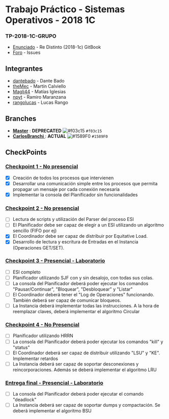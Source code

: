 # Trabajo Práctico - Sistemas Operativos - 2018 1C
### TP-2018-1C-GRUPO

* [Enunciado](https://sisoputnfrba.gitbook.io/re-distinto/) - Re Distinto (2018-1c) GitBook
* [Foro](https://github.com/sisoputnfrba/foro/issues) - Issues

## Integrantes

* [dantebado](https://github.com/dantebado) - Dante Bado
* [theMec](https://github.com/theMec) - Martín Calviello
* [Magli44](https://github.com/Magli44) - Matías Iglesias
* [npyt](https://github.com/npyt) - Ramiro Maranzana
* [rangolucas](https://github.com/rangolucas) - Lucas Rango

## Branches

* [**Master**](https://github.com/sisoputnfrba/tp-2018-1c-Grupo) : **DEPRECATED**  ![#f03c15](https://placehold.it/15/f03c15/000000?text=+) `#f03c15`
* [**CarlosBranchi** ](https://github.com/sisoputnfrba/tp-2018-1c-Grupo/tree/carlosbranchi): **ACTUAL** ![#1589F0](https://placehold.it/15/1589F0/000000?text=+) `#1589F0`

## CheckPoints

### [Checkpoint 1 - No presencial](https://github.com/sisoputnfrba/2018-1c-re-distinto/blob/master/descripcion-entregas.md#checkpoint-1---no-presencial)

- [X] Creación de todos los procesos que intervienen
- [X] Desarrollar una comunicación simple entre los procesos que permita propagar un mensaje por cada conexión necesaria
- [X] Implementar la consola del Planificador sin funcionalidades

### [Checkpoint 2 - No presencial](https://sisoputnfrba.gitbook.io/re-distinto/descripcion-de-las-entregas#checkpoint-2-no-presencial)

- [ ] Lectura de scripts y utilización del Parser del proceso ESI
- [ ] El Planificador debe ser capaz de elegir a un ESI utilizando un algoritmo sencillo (FIFO por ej)
- [X] El Coordinador debe ser capaz de distribuir por Equitative Load.
- [X] Desarrollo de lectura y escritura de Entradas en el Instancia (Operaciones GET/SET).

### [Checkpoint 3 - Presencial - Laboratorio](https://sisoputnfrba.gitbook.io/re-distinto/descripcion-de-las-entregas#checkpoint-3-presencial-laboratorio)

- [ ] ESI completo
- [ ] Planificador utilizando SJF con y sin desalojo, con todas sus colas.
- [ ] La consola del Planificador deberá poder ejecutar los comandos "Pausar/Continuar", "Bloquear", "Desbloquear" y "Listar"
- [ ] El Coordinador deberá tener el "Log de Operaciones" funcionando. También deberá ser capaz de comunicar bloqueos.
- [ ] La Instancia deberá implementar todas las instrucciones. A la hora de reemplazar claves, deberá implementar el algoritmo Circular

### [Checkpoint 4 - No Presencial](https://sisoputnfrba.gitbook.io/re-distinto/descripcion-de-las-entregas#checkpoint-4-no-presencial)

- [ ] Planificador utilizando HRRN
- [ ] La consola del Planificador deberá poder ejecutar los comandos "kill" y "status"
- [ ] El Coordinador deberá ser capaz de distribuir utilizando "LSU" y "KE". Implementar retardos
- [ ] La Instancia deberá ser capaz de soportar desconexiones y reincorporaciones. Además se deberá implementar el algoritmo LRU

### [Entrega final - Presencial - Laboratorio](https://sisoputnfrba.gitbook.io/re-distinto/descripcion-de-las-entregas#entrega-final-presencial-laboratorio)

- [ ]  La consola del Planificador deberá poder ejecutar el comando "deadlock"
- [ ]  La Instancia deberá ser capaz de soportar dumps y compactación. Se deberá implementar el algoritmo BSU
